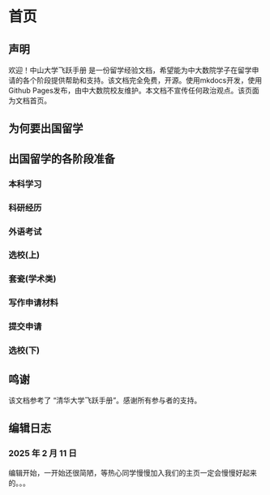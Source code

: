 
# 首页



## 声明
欢迎！中山大学飞跃手册 是一份留学经验文档，希望能为中大数院学子在留学申请的各个阶段提供帮助和支持。该文档完全免费，开源。使用mkdocs开发，使用Github Pages发布，由中大数院校友维护。本文档不宣传任何政治观点。该页面为文档首页。


## 为何要出国留学

## 出国留学的各阶段准备

### 本科学习

### 科研经历

### 外语考试

### 选校(上)

### 套瓷(学术类)

### 写作申请材料

### 提交申请

### 选校(下)


## 鸣谢
该文档参考了 “清华大学飞跃手册”。感谢所有参与者的支持。

## 编辑日志
### 2025 年 2 月 11 日
编辑开始，一开始还很简陋，等热心同学慢慢加入我们的主页一定会慢慢好起来的。。。